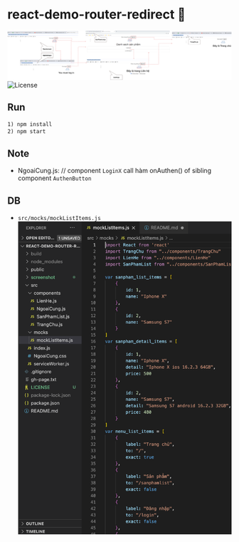 # react-demo-router-redirect 🐳

![demo](screenshot/demo.png)
![License](https://img.shields.io/github/license/tquangdo/react-demo-router-redirect?color=f05340)

## Run

```
1) npm install
2) npm start
```

## Note

- NgoaiCung.js: // component `LoginX` call hàm onAuthen() of sibling component `AuthenButton`

## DB
- `src/mocks/mockListItems.js`
![DB](screenshot/DB.png)
